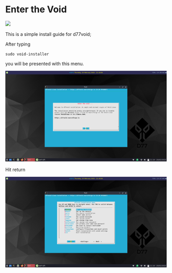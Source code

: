 # Enter the Void

![](https://b.sf-syn.com/badge_js?sf_id=3836457)

This is a simple install guide for d77void;

After typing 
```
sudo void-installer
```

you will be presented with this menu.

![01](./01.png)

Hit return

![02](./02.png)
